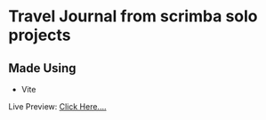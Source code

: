 # Travel Journal from scrimba solo projects
## Made Using
- Vite

Live Preview: [Click Here....](https://gregarious-baklava-3e605a.netlify.app/)

